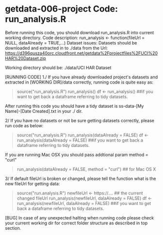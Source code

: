getdata-006-project
Code: run_analysis.R
===================
Before running this code, you should download run_analysis.R into current working directory.
Code description: 
                  run_analysis <- function(fileUrl = NULL, dataAlready = TRUE,...)
Dataset issues:
                  Datasets should be downloaded and extracted in to ./data from the Url:
                  https://d396qusza40orc.cloudfront.net/getdata%2Fprojectfiles%2FUCI%20HAR%20Dataset.zip 

Working directory should be: ./data/UCI HAR Dataset

[RUNNING CODE]
1./ If you have already downloaded project's datasets and extracted in [WORKING DIR]/data correctly, running code is quite easy as:

>source("run_analysis.R")
>run_analysis()
>df <- run_analysis() ##if you want to get back a dataframe referring to tidy datasets.

After running this code you should have a tidy dataset is ss-data-[My Name]-[Date Created].txt in your ./ dir.

2/ If you have no datasets or not be sure getting datasets correctly, please run code as below:

>source("run_analysis.R")
>run_analysis(dataAlready = FALSE)
>df <- run_analysis(dataAlready = FALSE) ##if you want to get back a dataframe referring to tidy datasets.

If you are running Mac OSX you should pass addtional param method = "curl"
>run_analysis(dataAlready = FALSE, method = "curl") ## for Mac OS X

3/ If default fileUrl is broken or changed, please tell the function what is the new fileUrl for getting data:

>source("run.analysis.R")
>newfileUrl <- https://.... ## the current changed fileUrl
>run_analysis(newfileUrl, dalaAlready = FALSE)
>df <- run_analysis(newfileUrl, dalaAlready = FALSE) ##if you want to get back a dataframe referring to tidy datasets.

[BUG]
In case of any unexpected halting when running code please check your current working dir for correct folder structure as described in top section.
